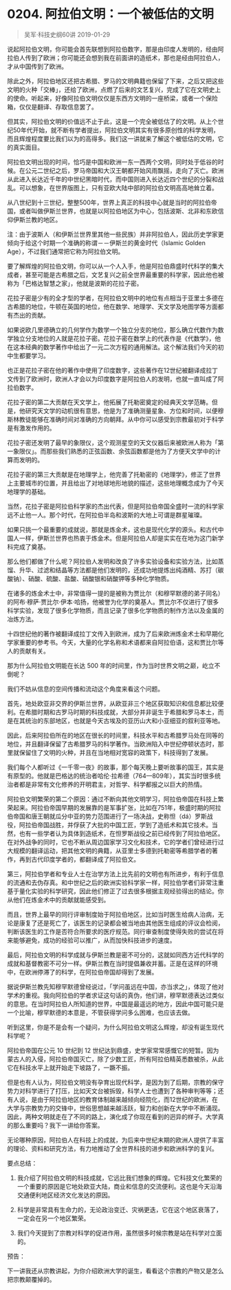 # 0204. 阿拉伯文明：一个被低估的文明
> 吴军·科技史纲60讲
2019-01-29

说起阿拉伯文明，你可能会首先联想到阿拉伯数字，那是由印度人发明的，经由阿拉伯人传到了欧洲；你可能还会想到我在前面讲的造纸术，那也是经由阿拉伯人，才从中国传到了欧洲。

除此之外，阿拉伯地区还把古希腊、罗马的文明典籍也保留了下来，之后又把这些文明的火种「交棒」，还给了欧洲，点燃了后来的文艺复兴，完成了它在文明史上的使命。听起来，好像阿拉伯文明仅仅是东西方文明的一座桥梁，或者一个保险箱，仅仅是翻译、存取信息罢了。

但其实，阿拉伯文明的价值远不止于此，这是一个完全被低估了的文明。从上个世纪50年代开始，就不断有学者提出，阿拉伯文明其实有很多原创性的科学发明，而且辉煌程度要比我们以为的高得多。我们这一讲就来了解这个被低估的文明，它的真实面目。

阿拉伯文明出现的时间，恰巧是中国和欧洲一东一西两个文明，同时处于低谷的时候。在公元二世纪之后，罗马帝国和大汉王朝都开始风雨飘摇，走向了灭亡。欧洲从此进入长达近千年的中世纪黑暗时代，而中国则进入长达近四个世纪的分裂和战乱。可以想象，在世界版图上，只有亚欧大陆中部的阿拉伯文明高高地耸立着。

从八世纪到十三世纪，整整500年，世界上真正的科技中心就是当时的阿拉伯帝国，或者叫做伊斯兰世界，也就是以阿拉伯地区为中心，包括波斯、北非和东欧信仰伊斯兰教的地区。

注：由于波斯人（和伊斯兰世界里其他一些民族）并非阿拉伯人，因此历史学家更倾向于给这个时期一个准确的称谓－－伊斯兰的黄金时代（Islamic Golden Age），不过我们通常把它称为阿拉伯文明。

要了解辉煌的阿拉伯文明，你可以从一个人入手，他是阿拉伯鼎盛时代科学的集大成者，甚至可能是古希腊之后，文艺复兴之前全世界最重要的科学家，因此他也被称为「巴格达智慧之家」，他就是波斯的花拉子密。

花拉子密是少有的全才型的学者，在阿拉伯文明中的地位有点相当于亚里士多德在古希腊的地位，牛顿在英国的地位，他在数学、地理学、天文学及地图学等方面都有杰出的贡献。

如果说欧几里德确立的几何学作为数学一个独立分支的地位，那么确立代数作为数学独立分支地位的人就是花拉子密。花拉子密在数学上的代表作是《代数学》，他在这本经典的数学著作中给出了一元二次方程的通用解法。这个解法我们今天的初中生都要学习。

也正是花拉子密在他的著作中使用了印度数字，这些著作在12世纪被翻译成拉丁文传到了欧洲时，欧洲人才会以为印度数字是阿拉伯人的发明，也就一直叫成了阿拉伯数字。

花拉子密的第二大贡献在天文学上，他拓展了托勒密奠定的经典天文学范畴。但是，他研究天文学的动机很有意思，他是为了准确测量星象、方位和时间，以便穆斯林教徒能够在准确时间对准确的方向朝拜。从中你可以感受到宗教最初对于科学是有激发作用的。

花拉子密还发明了最早的象限仪，这个观测星空的天文仪器后来被欧洲人称为「第一象限仪」。而那些我们熟悉的正弦函数、余弦函数都是他为了方便天文学中的计算而发明的。

花拉子密的第三大贡献是在地理学上，他完善了托勒密的《地理学》，修正了世界上主要城市的位置，并且给出了对地球地形地貌的描述，这些地理概念成为了今天地理学的基础。

当然，花拉子密是阿拉伯科学家的杰出代表，但是阿拉伯帝国全盛时一流的科学家远不止他一人。那个时代，在阿拉伯半岛和波斯的大地上可谓是群星璀璨。

如果只挑一个最重要的成就说，那就是炼金术，这也是现代化学的源头。和古代中国人一样，伊斯兰世界也热衷于炼金术。但是阿拉伯人却是实实在在地为这门新学科完成了奠基。

那么他们都做了什么呢？阿拉伯人发明和改良了许多实验设备和实验方法，比如蒸馏、升华、过滤和结晶等方法都是他们发明的，还成功地提炼出纯酒精、苏打（碳酸钠）、硝酸、硫酸、盐酸、硝酸银和硝酸钾等多种化学物质。

在诸多的炼金术士中，非常值得一提的是被称为贾比尔（和穆罕默德的弟子同名）的阿布·穆萨·贾比尔·伊本·哈扬，他被誉为化学的奠基人。贾比尔不仅进行了很多科学实验，发现了很多化学物质，而且记录了很多化学物质的制作方法以及金属的冶炼方法。

十四世纪他的著作被翻译成拉丁文传入到欧洲，成为了后来欧洲炼金术士和早期化学家重要的参考书。今天，大量的化学名称和术语都来自阿拉伯语，这和贾比尔等人的贡献有关。

那为什么阿拉伯文明能在长达 500 年的时间里，作为当时世界文明之巅，屹立不倒呢？

我们不妨从信息的空间传播和流动这个角度来看这个问题。

首先，地处欧亚非交界的伊斯兰世界，从欧亚非三个地区获取知识和信息都比较便利。在希腊时期和古罗马时期的科技成就，大部分并非诞生于希腊和罗马本土，而是在其统治的东部地区，也就是今天古埃及的亚历山大和小亚细亚的叙利亚等地。

因此，后来阿拉伯所在的地区在很长的时间里，科技水平和古希腊罗马处在同等的地位，并且翻译保留了古希腊罗马的科学著作。当欧洲陷入中世纪停顿状态时，那里就保留住了文明的火种，并且在当地相对宽容的政策下，科技得到了发展。

我们每个人都听过《一千零一夜》的故事，那个每天晚上要听故事的国王，其实是有原型的。他就是巴格达的统治者哈伦·拉希德（764—809年），其实当时很多统治者都是非常有文化修养的开明君主，对哲学、科学都报之以巨大的热情。

阿拉伯文明繁荣的第二个原因：通过不断向其他文明学习，阿拉伯帝国在科技上繁荣起来。阿拉伯帝国早期的发展靠的是军事扩张，比如在751年，极盛时期的阿拉伯帝国和唐王朝就瓜分中亚的势力范围进行了一场决战，史称怛（dá）罗斯战役，阿拉伯帝国战胜，并俘获了大批的中国工匠，学到了造纸术和其它技术。当然，也有一些学者认为具体到造纸术，在怛罗斯战役之前已经传到了阿拉伯地区。
在对外战争的同时，它也不断从周边国家学习文化和技术，它的学者们曾经进行过大规模的翻译运动，把其他文明的典籍，从亚里士多德到托勒密等希腊学者的著作，再到古代印度学者的，都翻译成了阿拉伯文。

第三，阿拉伯学者和专业人士在治学方法上比先前的文明也有所进步，有利于信息的流通和去伪存真。和中世纪之后的欧洲实验科学家一样，阿拉伯学者们非常注重基于量化实验的科学研究，因此他们修正了过去很多根据主观经验得出的结论。你从他们在炼金术中的贡献就能感受到。

而且，世界上最早的同行评审制度始于阿拉伯地区，比如当时医生给病人治病，无论是康复了还是死亡了，该医生的记录都会被当地由其他医生组成的评议会检阅，判断该医生的工作是否符合所要求的医疗规范。同行审查制度使得失败的尝试在将来能够避免，成功的经验可以推广，从而加快科技进步的速度。

最后，阿拉伯文明的科学成就与伊斯兰教是密不可分的，这就如同西方近代科学的成就和基督教密不可分一样。伊斯兰教在当时提倡兼收并蓄。正是在这样的环境中，在欧洲停滞了的科学，在阿拉伯帝国却得到了发展。

据说伊斯兰教先知穆罕默德曾经说过，「学问虽远在中国，亦当求之」，体现了他对学术的重视。我向阿拉伯的学者求证这句话的真伪，他们讲，穆罕默德表达过类似的意思。在当时阿拉伯人所知道的世界，中国是最遥远的地方，因此中国可能只是一个比喻，穆罕默德的本意是，不管获得学问多么困难，也应该去做。

听到这里，你是不是会有一个疑问，为什么阿拉伯文明这么辉煌，却没有诞生现代科学呢？

阿拉伯帝国在公元 10 世纪到 12 世纪达到鼎盛，史学家常常感慨它的短暂。因为蒙古人的入侵，阿拉伯帝国灭亡，除了少数工匠，所有阿拉伯精英悉数被杀，从此它在科技水平上就开始走下坡路了，一蹶不振。

但是也有人认为，阿拉伯文明没有孕育出现代科学，是因为到了后期，宗教的保守势力对科学进行了打压，比如天文台被拆毁，科学人士也遭到了各种审判等等；还有人说，是由于阿拉伯地区的教育体制越来越倾向经院化，而12世纪的欧洲，在大学与宗教势力的交锋中，世俗思想越来越活跃，智力和创新在大学中不断涌现。因此，两种文明就走在了不同的路上，演化成了你现在看到的迥异的样子。大学真的那么重要吗？我下一讲给你答案。

无论哪种原因，阿拉伯人在科技上的成就，为后来中世纪末期的欧洲人提供了丰富的理论、资料和研究方法，有力地推动了全世界科技的进步和欧洲科学的复兴。

要点总结：

1. 我介绍了阿拉伯文明的科技成就，它远比我们想象的辉煌。它科技文化繁荣的一个重要的原因是它地处欧亚大陆，商业和信息的交流便利。这也是今天沿海交通便利地区经济文化发达的原因。

2. 科学是非常具有生命力的，无论政治变迁、灾祸更迭，它在这个地区衰落了，一定会在另一个地区繁荣。
3. 我们今天提到了宗教对科学的促进作用，虽然很多时候宗教是站在科学对立面的。

预告：

下一讲我还从宗教讲起，为你介绍欧洲大学的诞生，看看这个宗教的产物又是怎么把宗教颠覆掉的。